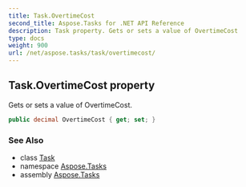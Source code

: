 ```yaml
---
title: Task.OvertimeCost
second_title: Aspose.Tasks for .NET API Reference
description: Task property. Gets or sets a value of OvertimeCost
type: docs
weight: 900
url: /net/aspose.tasks/task/overtimecost/
---
```

## Task.OvertimeCost property

Gets or sets a value of OvertimeCost.

```csharp
public decimal OvertimeCost { get; set; }
```

### See Also

* class [Task](../)
* namespace [Aspose.Tasks](../../task/)
* assembly [Aspose.Tasks](../../../)


